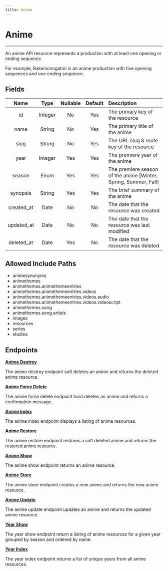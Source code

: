 ```yaml
---
title: Anime
---
```


# Anime

---

An anime API resource represents a production with at least one opening or ending sequence.

For example, Bakemonogatari is an anime production with five opening sequences and one ending sequence.

## Fields

|    Name    |  Type   | Nullable | Default | Description                                                     |
| :--------: | :-----: | :------: | :-----: | :-------------------------------------------------------------- |
| id         | Integer | No       | Yes     | The primary key of the resource                                 |
| name       | String  | No       | Yes     | The primary title of the anime                                  |
| slug       | String  | No       | Yes     | The URL slug & route key of the resource                        |
| year       | Integer | Yes      | Yes     | The premiere year of the anime                                  |
| season     | Enum    | Yes      | Yes     | The premiere season of the anime [Winter, Spring, Summer, Fall] |
| synopsis   | String  | Yes      | Yes     | The brief summary of the anime                                  |
| created_at | Date    | No       | No      | The date that the resource was created                          |
| updated_at | Date    | No       | No      | The date that the resource was last modified                    |
| deleted_at | Date    | Yes      | No      | The date that the resource was deleted                          |

## Allowed Include Paths

* animesynonyms
* animethemes
* animethemes.animethemeentries
* animethemes.animethemeentries.videos
* animethemes.animethemeentries.videos.audio
* animethemes.animethemeentries.videos.videoscript
* animethemes.song
* animethemes.song.artists
* images
* resources
* series
* studios

## Endpoints

**[Anime Destroy](/wiki/anime/destroy/)**

The anime destroy endpoint soft deletes an anime and returns the deleted anime resource.

**[Anime Force Delete](/wiki/anime/forceDelete/)**

The anime force delete endpoint hard deletes an anime and returns a confirmation message.

**[Anime Index](/wiki/anime/index/)**

The anime index endpoint displays a listing of anime resources.

**[Anime Restore](/wiki/anime/restore/)**

The anime restore endpoint restores a soft deleted anime and returns the restored anime resource.

**[Anime Show](/wiki/anime/show/)**

The anime show endpoint returns an anime resource.

**[Anime Store](/wiki/anime/store/)**

The anime store endpoint creates a new anime and returns the new anime resource.

**[Anime Update](/wiki/anime/update/)**

The anime update endpoint updates an anime and returns the updated anime resource.

**[Year Show](/wiki/animeyear/show/)**

The year show endpoint return a listing of anime resources for a given year grouped by season and ordered by name.

**[Year Index](/wiki/animeyear/index/)**

The year index endpoint returns a list of unique years from all anime resources.